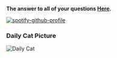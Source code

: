 <p align="center">
  
**The answer to all of your questions  [Here](http://www.staggeringbeauty.com).** 
</p>

<p align="center">

[![spotify-github-profile](https://spotify-github-profile.kittinanx.com/api/view?uid=svky9iz42tgmy2asgqflgdqf7&cover_image=true&theme=default&show_offline=false&background_color=121212&interchange=true&bar_color=53b14f&bar_color_cover=false)](https://spotify-github-profile.kittinanx.com/api/view?uid=svky9iz42tgmy2asgqflgdqf7&redirect=true)

</p>

<p align="center">

### Daily Cat Picture
<!-- START_CAT_PICTURE -->
![Daily Cat](https://cdn2.thecatapi.com/images/4au.gif)
<!-- END_CAT_PICTURE -->

</p>
